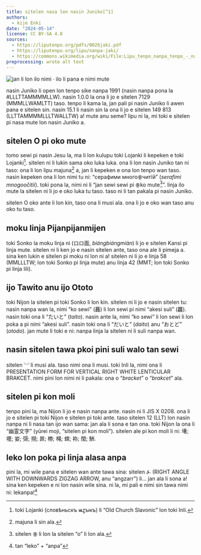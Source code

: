 ```yaml
---
title: sitelen nasa lon nasin Juniko[^1]
authors:
  - kije Enki
date: "2024-05-14"
license: CC BY-SA 4.0
sources:
  - https://liputenpo.org/pdfs/0026jaki.pdf
  - https://liputenpo.org/lipu/nanpa-jaki/
  - https://commons.wikimedia.org/wiki/File:Lipu_tenpo_nanpa_tenpo_-_nasin_Juniko.png
preprocessing: wrote alt text
---
```


![jan li lon ilo nimi · ilo li pana e nimi mute](https://upload.wikimedia.org/wikipedia/commons/b/b0/Lipu_tenpo_nanpa_tenpo_-_nasin_Juniko.png)

nasin Juniko li open lon tenpo sike nanpa 1991 (nasin nanpa pona la #LLLTTAMMMMLLW). nasin 1.0.0 la ona li jo e sitelen 7129 (MMMLLWAMLTT) taso. tenpo li kama la, jan pali pi nasin Juniko li awen pana e sitelen sin. nasin 15.1 li nasin sin la ona li jo e sitelen 149 813 (LLTTAMMMMLLLTWALLTW) a! mute anu seme? lipu ni la, mi toki e sitelen pi nasa mute lon nasin Juniko a.

## sitelen O pi oko mute

tomo sewi pi nasin Jesu la, ma li lon kulupu toki Lojanki li kepeken e toki Lojanki[^2]. sitelen ni li lukin sama oko luka luka. ona li lon nasin Juniko tan ni taso: ona li lon lipu majuna[^3] a, jan li kepeken e ona lon tenpo wan taso. nasin kepeken ona li lon nimi tu ni: “серафими многоꙮчитїй” (*serafimi mnogoočitii*). toki pona la, nimi ni li “jan sewi sewi pi ꙮko mute[^4]”. linja ilo mute la sitelen ni li jo e oko luka tu taso. taso ni li tan pakala pi nasin Juniko.

sitelen O oko ante li lon kin, taso ona li musi ala. ona li jo e oko wan taso anu oko tu taso.

## moku linja Pijanpijanmijen

toki Sonko la moku linja ni (ロロ面, *biángbiángmiàn*) li jo e sitelen Kansi pi linja mute. sitelen ni li ken jo e nasin sitelen ante, taso ona ale li pimeja a. sina ken lukin e sitelen pi moku ni lon ni a! sitelen ni li jo e linja 58 (MMLLLTW; lon toki Sonko pi linja mute) anu linja 42 (MMT; lon toki Sonko pi linja lili).

## ijo Tawito anu ijo Ototo

toki Nijon la sitelen pi toki Sonko li lon kin. sitelen ni li jo e nasin sitelen tu: nasin nanpa wan la, nimi “ko sewi” (䨺) li lon sewi pi nimi “akesi suli” (龘). nasin toki ona li “たいと” (*taito*). nasin ante la, nimi “ko sewi” li lon sewi li lon poka a pi nimi “akesi suli”. nasin toki ona li “だいと” (*daito*) anu “おとど” (*otodo*). jan mute li toki e ni: nanpa linja la sitelen ni li suli nanpa wan.

## nasin sitelen tawa pkoi pini suli walo tan sewi

sitelen ︘ li musi ala. taso nimi ona li musi. toki Inli la, nimi ona li PRESENTATION FORM FOR VERTICAL RIGHT WHITE LENTICULAR BRAKCET. nimi pini lon nimi ni li pakala: ona o “*bracket*” o “*brakcet*” ala.

## sitelen pi kon moli

tenpo pini la, ma Nijon li jo e nasin nanpa ante. nasin ni li JIS X 0208. ona li jo e sitelen pi toki Nijon e sitelen pi toki ante. taso sitelen 12 (LLT) lon nasin nanpa ni li nasa tan ijo wan sama: jan ala li sona e tan ona. toki Nijon la ona li “幽霊文字” (yūrei moji, “sitelen pi kon moli”). sitelen ale pi kon moli li ni: 墸; 壥; 妛; 彁; 挧; 暃; 椦; 槞; 蟐; 袮; 閠; 駲.

## leko lon poka pi linja alasa anpa

pini la, mi wile pana e sitelen wan ante tawa sina: sitelen ⍼ (RIGHT ANGLE WITH DOWNWARDS ZIGZAG ARROW, anu “angzarr”) li… jan ala li sona a! sina ken kepeken e ni lon nasin wile sina. ni la, mi pali e nimi sin tawa nimi ni: lekanpa![^5]

[^1]: nasin Juniko (Unicode) li nasin nanpa tawa sitelen. sitelen mute lon toki mute mute li lon ona.
[^2]: toki Lojanki (словѣньскъ ѩꙁꙑкъ) li “Old Church Slavonic” lon toki Inli.
[^3]: majuna li sin ala.
[^4]: sitelen ꙮ li lon la sitelen “o” li lon ala.
[^5]: tan “leko” + “anpa”